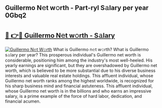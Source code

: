 ## Guillermo N𝚎t w𝚘rth - Part-ryl S𝚊lary per year 0Gbq2

# <h2><a href="http://gc0y1n6.nevu.top/?p=Guillermo">🔗 👉🔴 Guillermo N𝚎t w𝚘rth - S𝚊lary</a></h2>

[![Guillermo N𝚎t W𝚘rth](https://i.imgur.com/Oavwk0R.jpeg)](http://gc0y1n6.nevu.top/?p=Guillermo)
What is Guillermo n𝚎t w𝚘rth? What is Guillermo s𝚊lary per year?
This prosperous individual's Guillermo net worth is considerable, positioning him among the industry's most well-heeled. His yearly earnings are significant, but they are overshadowed by Guillermo net worth, which is believed to be more substantial due to his diverse business interests and valuable real estate holdings. This affluent individual, whose Guillermo net worth ranks among the highest worldwide, is recognized for his sharp business mind and financial astuteness. This affluent individual, whose Guillermo net worth is in the billions and who earns an impressive salary, is a prime example of the force of hard labor, dedication, and financial acumen.
